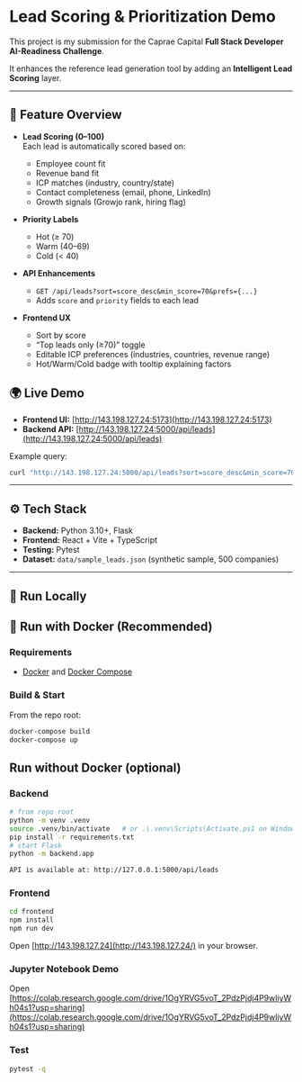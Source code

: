 # Lead Scoring & Prioritization Demo

This project is my submission for the Caprae Capital **Full Stack Developer AI-Readiness Challenge**.

It enhances the reference lead generation tool by adding an **Intelligent Lead Scoring** layer.

---

## 🌟 Feature Overview

- **Lead Scoring (0–100)**  
  Each lead is automatically scored based on:
  - Employee count fit  
  - Revenue band fit  
  - ICP matches (industry, country/state)  
  - Contact completeness (email, phone, LinkedIn)  
  - Growth signals (Growjo rank, hiring flag)

- **Priority Labels**  
  - Hot (≥ 70)  
  - Warm (40–69)  
  - Cold (< 40)

- **API Enhancements**  
  - `GET /api/leads?sort=score_desc&min_score=70&prefs={...}`  
  - Adds `score` and `priority` fields to each lead

- **Frontend UX**  
  - Sort by score  
  - “Top leads only (≥70)” toggle  
  - Editable ICP preferences (industries, countries, revenue range)  
  - Hot/Warm/Cold badge with tooltip explaining factors



## 🌍 Live Demo

- **Frontend UI:** [http://143.198.127.24:5173](http://143.198.127.24:5173)  
- **Backend API:** [http://143.198.127.24:5000/api/leads](http://143.198.127.24:5000/api/leads)

Example query:
```bash
curl "http://143.198.127.24:5000/api/leads?sort=score_desc&min_score=70" | jq
```

---

## ⚙️ Tech Stack

- **Backend:** Python 3.10+, Flask  
- **Frontend:** React + Vite + TypeScript  
- **Testing:** Pytest  
- **Dataset:** `data/sample_leads.json` (synthetic sample, 500 companies)

---

## 🚀 Run Locally

## 🐳 Run with Docker (Recommended)

### Requirements
- [Docker](https://www.docker.com/) and [Docker Compose](https://docs.docker.com/compose/)

### Build & Start
From the repo root:
```bash
docker-compose build
docker-compose up
```
## Run without Docker (optional)

### Backend
```bash
# from repo root
python -m venv .venv
source .venv/bin/activate   # or .\.venv\Scripts\Activate.ps1 on Windows
pip install -r requirements.txt
# start Flask
python -m backend.app

API is available at: http://127.0.0.1:5000/api/leads
```

### Frontend
```bash
cd frontend
npm install
npm run dev
```

Open [http://143.198.127.24](http://143.198.127.24/) in your browser.

### Jupyter Notebook Demo 
Open [https://colab.research.google.com/drive/1OgYRVG5voT_2PdzPjdj4P9wliyWh04s1?usp=sharing](https://colab.research.google.com/drive/1OgYRVG5voT_2PdzPjdj4P9wliyWh04s1?usp=sharing)

### Test
```bash
pytest -q
```
